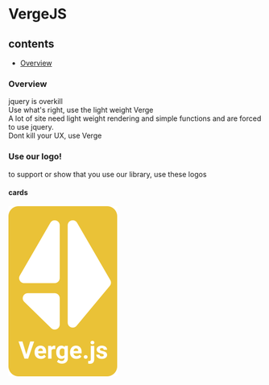 # VergeJS

## contents
 - <a href = "#overview"> Overview </a>

<h3 id = "overview">Overview</h3>

jquery is overkill <br>
Use what's right, use the light weight Verge <br>
A lot of site need light weight rendering and simple functions and are forced to use jquery. <br>
Dont kill your UX, use Verge

<h3 id = "Logo">Use our logo!</h3>
to support or show that you use our library, use these logos <br>

#### cards
![card 1](card.svg "Card theme 1")
